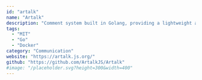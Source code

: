 ```yaml
---
id: "artalk"
name: "Artalk"
description: "Comment system built in Golang, providing a lightweight and highly customizable solution for adding comments to your website."
tags:
  - "MIT"
  - "Go"
  - "Docker"
category: "Communication"
website: "https://artalk.js.org/"
github: "https://github.com/ArtalkJS/Artalk"
#image: "/placeholder.svg?height=300&width=400"
---
```


